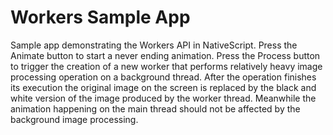 # Workers Sample App

Sample app demonstrating the Workers API in NativeScript. Press the Animate button to start a never ending animation. Press the Process button to trigger the creation of a new worker that performs relatively heavy image processing operation on a background thread. After the operation finishes its execution the original image on the screen is replaced by the black and white version of the image produced by the worker thread. Meanwhile the animation happening on the main thread should not be affected by the background image processing.
